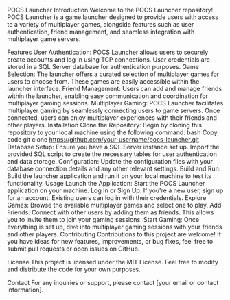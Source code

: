 POCS Launcher
Introduction
Welcome to the POCS Launcher repository! POCS Launcher is a game launcher designed to provide users with access to a variety of multiplayer games, alongside features such as user authentication, friend management, and seamless integration with multiplayer game servers.

Features
User Authentication: POCS Launcher allows users to securely create accounts and log in using TCP connections. User credentials are stored in a SQL Server database for authentication purposes.
Game Selection: The launcher offers a curated selection of multiplayer games for users to choose from. These games are easily accessible within the launcher interface.
Friend Management: Users can add and manage friends within the launcher, enabling easy communication and coordination for multiplayer gaming sessions.
Multiplayer Gaming: POCS Launcher facilitates multiplayer gaming by seamlessly connecting users to game servers. Once connected, users can enjoy multiplayer experiences with their friends and other players.
Installation
Clone the Repository: Begin by cloning this repository to your local machine using the following command:
bash
Copy code
git clone https://github.com/your-username/pocs-launcher.git
Database Setup: Ensure you have a SQL Server instance set up. Import the provided SQL script to create the necessary tables for user authentication and data storage.
Configuration: Update the configuration files with your database connection details and any other relevant settings.
Build and Run: Build the launcher application and run it on your local machine to test its functionality.
Usage
Launch the Application: Start the POCS Launcher application on your machine.
Log In or Sign Up: If you're a new user, sign up for an account. Existing users can log in with their credentials.
Explore Games: Browse the available multiplayer games and select one to play.
Add Friends: Connect with other users by adding them as friends. This allows you to invite them to join your gaming sessions.
Start Gaming: Once everything is set up, dive into multiplayer gaming sessions with your friends and other players.
Contributing
Contributions to this project are welcome! If you have ideas for new features, improvements, or bug fixes, feel free to submit pull requests or open issues on GitHub.

License
This project is licensed under the MIT License. Feel free to modify and distribute the code for your own purposes.

Contact
For any inquiries or support, please contact [your email or contact information].
